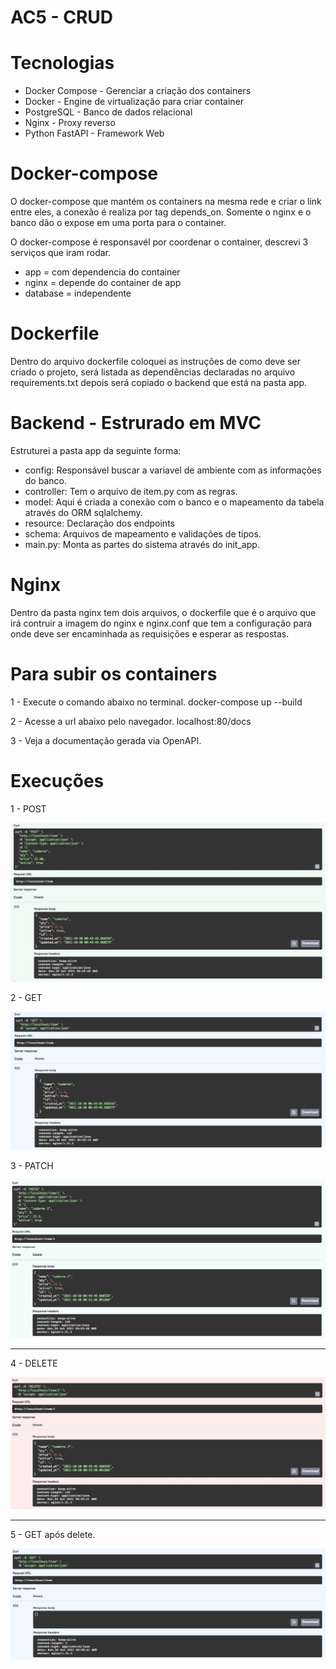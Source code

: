 # AC5 - CRUD

# Tecnologias

- Docker Compose - Gerenciar a criação dos containers
- Docker - Engine de virtualização para criar container
- PostgreSQL - Banco de dados relacional
- Nginx - Proxy reverso
- Python FastAPI - Framework Web

# Docker-compose

O docker-compose que mantém os containers na mesma rede e criar o link entre eles, a conexão é realiza por tag depends_on.
Somente o nginx e o banco dão o expose em uma porta para o container.

O docker-compose é responsavél por coordenar o container, descrevi 3 serviços que iram rodar.

- app = com dependencia do container
- nginx = depende do container de app
- database = independente

# Dockerfile

Dentro do arquivo dockerfile coloquei as instruções de como deve ser criado o projeto, será listada as dependências declaradas no arquivo requirements.txt depois será copiado o backend que está na pasta app.

# Backend - Estrurado em MVC

Estruturei a pasta app da seguinte forma:

- config: Responsável buscar a variavel de ambiente com as informações do banco.
- controller: Tem o arquivo de item.py com as regras.
- model: Aqui é criada a conexão com o banco e o mapeamento da tabela através do ORM sqlalchemy.
- resource: Declaração dos endpoints
- schema: Arquivos de mapeamento e validações de tipos.
- main.py: Monta as partes do sistema através do init_app.

# Nginx

Dentro da pasta nginx tem dois arquivos, o dockerfile que é o arquivo que irá contruir a imagem do nginx e nginx.conf que tem a configuração para onde deve ser encaminhada as requisições e esperar as respostas.

# Para subir os containers

1 - Execute o comando abaixo no terminal.
docker-compose up --build

2 - Acesse a url abaixo pelo navegador.
localhost:80/docs

3 - Veja a documentação gerada via OpenAPI.

# Execuções

1 - POST

![post](img/post.png)

2 - GET

![post](img/get.png)

3 - PATCH

![post](img/update.png)

---

4 - DELETE

![post](img/delete.png)

---

5 - GET após delete.

![post](img/get-vazio.png)
